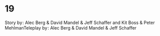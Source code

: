 # 19

Story by : Alec Berg & David Mandel & Jeff Schaffer and Kit Boss & Peter MehlmanTeleplay by : Alec Berg & David Mandel & Jeff Schaffer